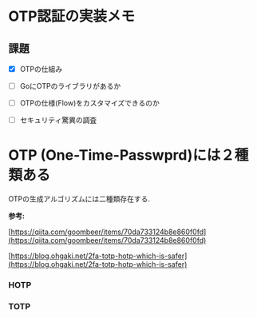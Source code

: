 # OTP認証の実装メモ



## 課題

- [x] OTPの仕組み
- [ ] GoにOTPのライブラリがあるか
- [ ] OTPの仕様(Flow)をカスタマイズできるのか
- [ ] セキュリティ驚異の調査


# OTP (One-Time-Passwprd)には２種類ある

OTPの生成アルゴリズムには二種類存在する.

**参考:**

[https://qiita.com/goombeer/items/70da733124b8e860f0fd](https://qiita.com/goombeer/items/70da733124b8e860f0fd)

[https://blog.ohgaki.net/2fa-totp-hotp-which-is-safer](https://blog.ohgaki.net/2fa-totp-hotp-which-is-safer)



### HOTP





### TOTP

